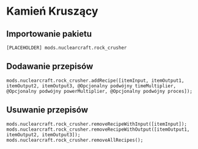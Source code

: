 # Kamień Kruszący

## Importowanie pakietu
`[PLACEHOLDER] mods.nuclearcraft.rock_crusher`

## Dodawanie przepisów
```zenscript
mods.nuclearcraft.rock_crusher.addRecipe([itemInput, itemOutput1, itemOutput2, itemOutput3, @Opcjonalny podwójny timeMultiplier, @Opcjonalny podwójny powerMultiplier, @Opcjonalny podwójny proces]);
```

## Usuwanie przepisów
```zenscript
mods.nuclearcraft.rock_crusher.removeRecipeWithInput([itemInput]);
mods.nuclearcraft.rock_crusher.removeRecipeWithOutput([itemOutput1, itemOutput2, itemOutput3]);
mods.nuclearcraft.rock_crusher.removeAllRecipes();
```